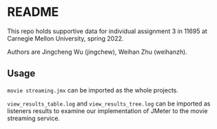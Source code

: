 # README

This repo holds supportive data for individual assignment 3 in 11695 at Carnegie Mellon University, spring 2022.

Authors are Jingcheng Wu (jingchew), Weihan Zhu (weihanzh).

## Usage

`movie streaming.jmx` can be imported as the whole projects.

`view_results_table.log` and `view_results_tree.log` can be imported as listeners results to examine our implementation of JMeter to the movie streaming service.

